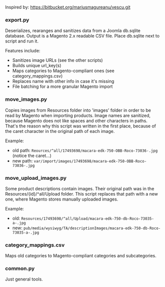 Inspired by: https://bitbucket.org/mariusmagureanu/vescu.git 

### export.py

Deserializes, rearanges and sanitizes data from a Joomla db.sqlite database. Output is a Magento 2.x readable CSV file.
Place db.sqlite next to script and run it. 

Features include:
- Sanitizes image URLs (see the other scripts)
- Builds unique url_key(s)
- Maps categories to Magento-compliant ones (see category_mappings.csv)
- Replaces name with other info in case it's missing
- File batching for a more granular Magento import

### move_images.py

Copies images from Resources folder into 'images' folder in order to be read by Magento when importing products.
Image names are sanitized, because Magento does not like spaces and other characters in paths. That's the reason
why this script was written in the first place, because of the caret character in the original path of each image.

Example:
- old path: `Reources/^all/17493698/macara-edk-750-OBB-Roco-73036-.jpg` (notice the caret...)
- new path: `var/import/images/17493698/macara-edk-750-OBB-Roco-73036-.jpg`

### move_upload_images.py

Some product descriptions contain images. Their original path was in the Resources/{id}/^all/Upload folder.
This script replaces that path with a new one, where Magento stores manually uploaded images.

Example:
- old: `Resources/17493698/^all/Upload/macara-edk-750-db-Roco-73035-a-.jpg`
- new: `pub/media/wysiwyg/TA/descriptionImages/macara-edk-750-db-Roco-73035-a-.jpg`

### category_mappings.csv

Maps old categories to Magento-compliant categories and subcategories.

### common.py

Just general tools.